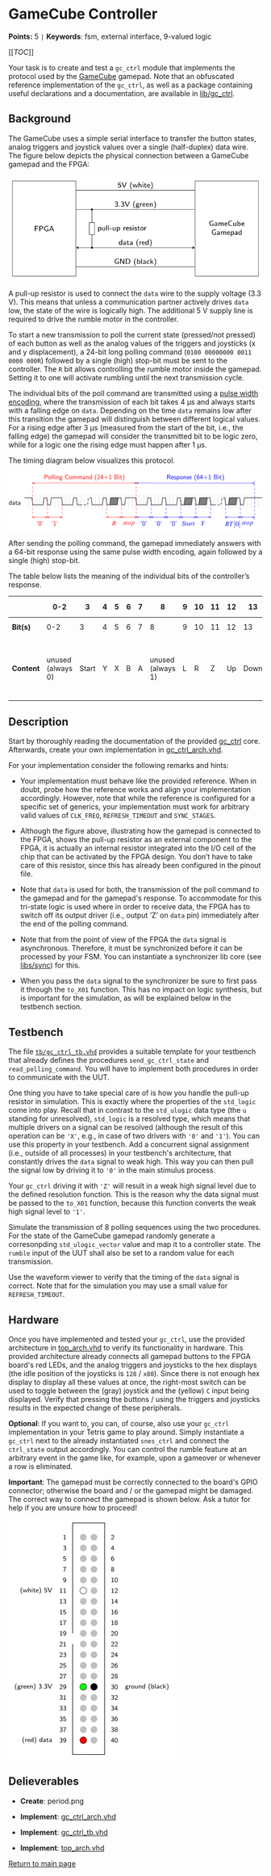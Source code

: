 
# GameCube Controller

**Points:** 5 `|` **Keywords**: fsm, external interface, 9-valued logic

[[_TOC_]]

Your task is to create and test a `gc_ctrl` module that implements the protocol used by the [GameCube](https://en.wikipedia.org/wiki/GameCube_controller) gamepad.
Note that an obfuscated reference implementation of the `gc_ctrl`, as well as a package containing useful declarations and a documentation, are available in [lib/gc_ctrl](../../../lib/gc_ctrl/doc.md).



## Background

The GameCube uses a simple serial interface to transfer the button states, analog triggers and joystick values over a single (half-duplex) data wire.
The figure below depicts the physical connection between a GameCube gamepad and the FPGA:


![Physical connection between GameCube gamepad and FPGA](.mdata/gc_connection.svg)

A pull-up resistor is used to connect the `data` wire to the supply voltage (3.3 V).
This means that unless a communication partner actively drives `data` low, the state of the wire is logically high.
The additional 5 V supply line is required to drive the rumble motor in the controller.


To start a new transmission to poll the current state (pressed/not pressed) of each button as well as the analog values of the triggers and joysticks (x and y displacement), a 24-bit long polling command (`0100 00000000 0011 0000 000R`) followed by a single (high) stop-bit must be sent to the controller.
The `R` bit allows controlling the rumble motor inside the gamepad.
Setting it to one will activate rumbling until the next transmission cycle.

The individual bits of the poll command are transmitted using a [pulse width encoding](https://en.wikipedia.org/wiki/Pulse-width_modulation), where the transmission of each bit takes 4 µs and always starts with a falling edge on `data`.
Depending on the time `data` remains low after this transition the gamepad will distinguish between different logical values.
For a rising edge after 3 µs (measured from the start of the bit, i.e., the falling edge) the gamepad will consider the transmitted bit to be logic zero, while for a logic one the rising edge must happen after 1 µs.

The timing diagram below visualizes this protocol.


![GameCube Transmission Protocol](.mdata/gc_timing.svg)

After sending the polling command, the gamepad immediately answers with a 64-bit response using the same pulse width encoding, again followed by a single (high) stop-bit.

The table below lists the meaning of the individual bits of the controller’s response.

|        | 0-2   | 3     | 4   | 5   | 6   | 7   | 8     | 9   | 10  | 11  | 12  | 13  | 14   | 15   | 16-23                     | 24-31                     | 32-39                      | 40-47                      | 48-55                      | 56-63                      | 64            |
|--------|-------|-------|-----|-----|-----|-----|-------|-----|-----|-----|-----|-----|-------|-------|--------------------------|--------------------------|----------------------------|----------------------------|----------------------------|----------------------------|----------------|
| **Bit(s)** | 0-2   | 3     | 4   | 5   | 6   | 7   | 8     | 9   | 10  | 11  | 12  | 13  | 14   | 15   | 16-23                     | 24-31                     | 32-39                      | 40-47                      | 48-55                      | 56-63                      | 64            |
| **Content** | unused (always 0) | Start | Y   | X   | B   | A   | unused (always 1) | L   | R   | Z   | Up  | Down | Right | Left | Joystick X-Axis (MSB @ bit 16) | Joystick Y-Axis (MSB @ bit 24) | C Stick X-Axis (MSB @ bit 32) | C Stick Y-Axis (MSB @ bit 40) | Left Trigger (MSB @ bit 48) | Right Trigger (MSB @ bit 56) | Stop bit (always 1) |




## Description

Start by thoroughly reading the documentation of the provided [gc_ctrl](../../../lib/gc_ctrl/doc.md) core.
Afterwards, create your own implementation in [gc_ctrl_arch.vhd](src/gc_ctrl_arch.vhd).

For your implementation consider the following remarks and hints:

- Your implementation must behave like the provided reference.
  When in doubt, probe how the reference works and align your implementation accordingly.
  However, note that while the reference is configured for a specific set of generics, your implementation must work for arbitrary valid values of `CLK_FREQ`, `REFRESH_TIMEOUT` and `SYNC_STAGES`.

- Although the figure above, illustrating how the gamepad is connected to the FPGA, shows the pull-up resistor as an external component to the FPGA, it is actually an internal resistor integrated into the I/O cell of the chip that can be activated by the FPGA design.
  You don’t have to take care of this resistor, since this has already been configured in the pinout file.

- Note that `data` is used for both, the transmission of the poll command to the gamepad and for the gamepad's response.
  To accommodate for this tri-state logic is used where in order to receive data, the FPGA has to switch off its output driver (i.e., output ’Z’ on `data` pin) immediately after the end of the polling command.

- Note that from the point of view of the FPGA the `data` signal is asynchronous.
  Therefore, it must be synchronized before it can be processed by your FSM.
  You can instantiate a synchronizer lib core (see [libs/sync](../../../libs/sync/doc.md)) for this.

- When you pass the `data` signal to the synchronizer be sure to first pass it through the `to_X01` function.
  This has no impact on logic synthesis, but is important for the simulation, as will be explained below in the testbench section.




## Testbench

The file [`tb/gc_ctrl_tb.vhd`](tb/gc_ctrl_tb.vhd) provides a suitable template for your testbench that already defines the procedures `send_gc_ctrl_state` and `read_polling_command`.
You will have to implement both procedures in order to communicate with the UUT.

One thing you have to take special care of is how you handle the pull-up resistor in simulation.
This is exactly where the properties of the `std_logic` come into play.
Recall that in contrast to the `std_ulogic` data type (the `u` standing for unresolved), `std_logic` is a resolved type, which means that multiple drivers on a signal can be resolved (although the result of this operation can be `'X'`, e.g., in case of two drivers with `'0'` and `'1'`).
You can use this property in your testbench.
Add a concurrent signal assignment (i.e., outside of all processes) in your testbench's architecture, that constantly drives the `data` signal to weak high.
This way you can then pull the signal low by driving it to `'0'` in the main stimulus process.

Your `gc_ctrl` driving it with `'Z'` will result in a weak high signal level due to the defined resolution function.
This is the reason why the data signal must be passed to the `to_X01` function, because this function converts the weak high signal level to `'1'`.

Simulate the transmission of 8 polling sequences using the two procedures.
For the state of the GameCube gamepad randomly generate a corresonpding `std_ulogic_vector` value and map it to a controller state.
The `rumble` input of the UUT shall also be set to a random value for each transmission.

Use the waveform viewer to verify that the timing of the `data` signal is correct.
Note that for the simulation you may use a small value for `REFRESH_TIMEOUT`.




## Hardware

Once you have implemented and tested your `gc_ctrl`, use the provided architecture in [top_arch.vhd](top_arch.vhd) to verify its functionality in hardware.
This provided architecture already connects all gamepad buttons to the FPGA board's red LEDs, and the analog triggers and joysticks to the hex displays (the idle position of the joysticks is `128` / `x80`).
Since there is not enough hex display to display all these values at once, the right-most switch can be used to toggle between the (gray) joystick and the (yellow) `C` input being displayed.
Verify that pressing the buttons / using the triggers and joysticks results in the expected change of these peripherals.

**Optional**: If you want to, you can, of course, also use your `gc_ctrl` implementation in your Tetris game to play around.
Simply instantiate a `gc_ctrl` next to the already instantiated `snes_ctrl` and connect the `ctrl_state` output accordingly.
You can control the rumble feature at an arbitrary event in the game like, for example, upon a gameover or whenever a row is eliminated.

**Important**: The gamepad must be correctly connected to the board's GPIO connector; otherwise the board and / or the gamepad might be damaged.
The correct way to connect the gamepad is shown below.
Ask a tutor for help if you are unsure how to proceed!


![GameCube gamepad to GPIO Connector Mapping](.mdata/gpio_board_connector_pinout.svg)


## Delieverables

- **Create**: period.png

- **Implement**: [gc_ctrl_arch.vhd](src/gc_ctrl_arch.vhd)

- **Implement**: [gc_ctrl_tb.vhd](tb/gc_ctrl_tb.vhd)

- **Implement**: [top_arch.vhd](top_arch.vhd)


[Return to main page](../../../README.md)
